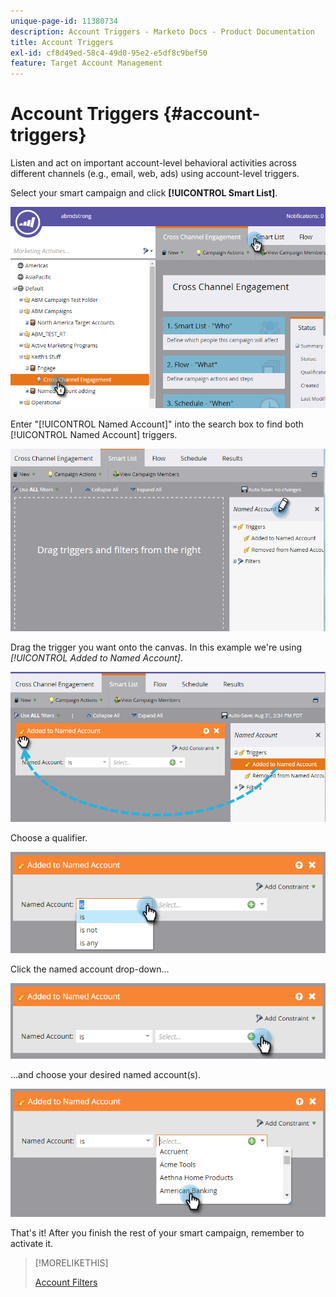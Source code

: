 ```yaml
---
unique-page-id: 11380734
description: Account Triggers - Marketo Docs - Product Documentation
title: Account Triggers
exl-id: cf8d49ed-58c4-49d0-95e2-e5df8c9bef50
feature: Target Account Management
---
```

# Account Triggers {#account-triggers}

Listen and act on important account-level behavioral activities across different channels (e.g., email, web, ads) using account-level triggers.

Select your smart campaign and click **[!UICONTROL Smart List]**.

![](assets/one-1.png)

Enter "[!UICONTROL Named Account]" into the search box to find both [!UICONTROL Named Account] triggers.

![](assets/two-1.png)

Drag the trigger you want onto the canvas. In this example we're using _[!UICONTROL Added to Named Account]_.

![](assets/three-1.png)

Choose a qualifier.

![](assets/four-1.png)

Click the named account drop-down...

![](assets/five-1.png)

...and choose your desired named account(s).

![](assets/six-1.png)

That's it! After you finish the rest of your smart campaign, remember to activate it.

>[!MORELIKETHIS]
>
>[Account Filters](/help/marketo/product-docs/target-account-management/engage/account-filters.md)
